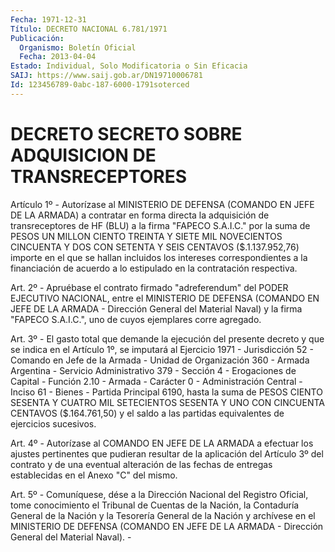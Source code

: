 ```yaml
---
Fecha: 1971-12-31
Título: DECRETO NACIONAL 6.781/1971
Publicación:
  Organismo: Boletín Oficial
  Fecha: 2013-04-04
Estado: Individual, Solo Modificatoria o Sin Eficacia
SAIJ: https://www.saij.gob.ar/DN19710006781
Id: 123456789-0abc-187-6000-1791soterced
---
```

# DECRETO SECRETO SOBRE ADQUISICION DE TRANSRECEPTORES

<a id="1"></a>
Artículo 1º - Autorízase al MINISTERIO DE DEFENSA (COMANDO EN JEFE DE LA ARMADA) a contratar en forma directa la adquisición de transreceptores de HF (BLU) a la firma "FAPECO S.A.I.C." por la suma de PESOS UN MILLON CIENTO TREINTA Y SIETE MIL NOVECIENTOS CINCUENTA Y DOS CON SETENTA Y SEIS CENTAVOS ($.1.137.952,76) importe en el que se hallan incluidos los intereses correspondientes a la financiación de acuerdo a lo estipulado en la contratación respectiva.

<a id="2"></a>
Art. 2º - Apruébase el contrato firmado "adreferendum" del PODER EJECUTIVO NACIONAL, entre el MINISTERIO DE DEFENSA (COMANDO EN JEFE DE LA ARMADA - Dirección General del Material Naval) y la firma "FAPECO S.A.I.C.", uno de cuyos ejemplares corre agregado.

<a id="3"></a>
Art. 3º - El gasto total que demande la ejecución del presente    decreto y que se indica en el Artículo 1º, se imputará al Ejercicio 1971 - Jurisdicción 52 - Comando en Jefe de la Armada - Unidad de Organización 360 - Armada Argentina - Servicio Administrativo 379 - Sección 4 - Erogaciones de Capital - Función 2.10 - Armada - Carácter 0 - Administración Central - Inciso 61 - Bienes - Partida Principal 6190, hasta la suma de PESOS CIENTO SESENTA Y CUATRO MIL SETECIENTOS SESENTA Y UNO CON CINCUENTA CENTAVOS ($.164.761,50) y el saldo a las partidas equivalentes de ejercicios sucesivos.

<a id="4"></a>
Art. 4º - Autorízase al COMANDO EN JEFE DE LA ARMADA a efectuar los ajustes pertinentes que pudieran resultar de la aplicación del Artículo 3º del contrato y de una eventual alteración de las fechas de entregas establecidas en el Anexo "C" del mismo.

<a id="5"></a>
Art. 5º - Comuníquese, dése a la Dirección Nacional del Registro Oficial, tome conocimiento el Tribunal de Cuentas de la Nación, la Contaduría General de la Nación y la Tesorería General de la Nación y archívese en el MINISTERIO DE DEFENSA (COMANDO EN JEFE DE LA ARMADA - Dirección General del Material Naval). -